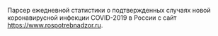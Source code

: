 Парсер ежедневной статистики о подтвержденных случаях новой коронавирусной инфекции COVID-2019 в России с сайт https://www.rospotrebnadzor.ru.
